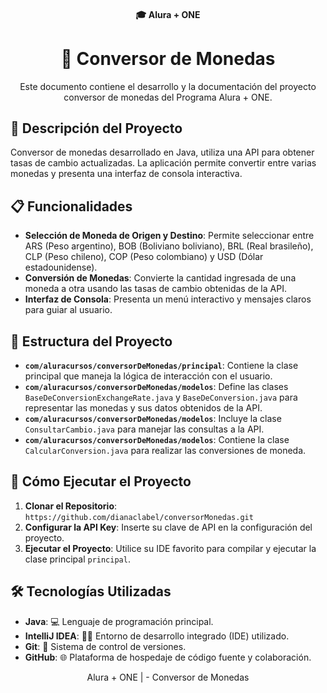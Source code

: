 <h4 align="center">
  🎓 Alura + ONE
</h4>

<h1 align="center">
  💱 Conversor de Monedas
</h1>

<p align="center">
  Este documento contiene el desarrollo y la documentación del proyecto conversor de monedas del Programa Alura + ONE.
</p>

## 📝 Descripción del Proyecto

 Conversor de monedas desarrollado en Java,  utiliza una API para obtener tasas de cambio actualizadas. La aplicación permite convertir entre varias monedas y presenta una interfaz de consola interactiva.

## 📋 Funcionalidades

- **Selección de Moneda de Origen y Destino**: Permite seleccionar entre ARS (Peso argentino), BOB (Boliviano boliviano), BRL (Real brasileño), CLP (Peso chileno), COP (Peso colombiano) y USD (Dólar estadounidense).
- **Conversión de Monedas**: Convierte la cantidad ingresada de una moneda a otra usando las tasas de cambio obtenidas de la API.
- **Interfaz de Consola**: Presenta un menú interactivo y mensajes claros para guiar al usuario.

## 📁 Estructura del Proyecto

- **`com/aluracursos/conversorDeMonedas/principal`**: Contiene la clase principal que maneja la lógica de interacción con el usuario.
- **`com/aluracursos/conversorDeMonedas/modelos`**: Define las clases `BaseDeConversionExchangeRate.java` y `BaseDeConversion.java` para representar las monedas y sus datos obtenidos de la API.
- **`com/aluracursos/conversorDeMonedas/modelos`**: Incluye la clase `ConsultarCambio.java` para manejar las consultas a la API.
- **`com/aluracursos/conversorDeMonedas/modelos`**: Contiene la clase `CalcularConversion.java` para realizar las conversiones de moneda.

## 🚀 Cómo Ejecutar el Proyecto

1. **Clonar el Repositorio**: `https://github.com/dianaclabel/conversorMonedas.git`
2. **Configurar la API Key**: Inserte su clave de API en la configuración del proyecto.
3. **Ejecutar el Proyecto**: Utilice su IDE favorito para compilar y ejecutar la clase principal `principal`.

## 🛠 Tecnologías Utilizadas

- **Java**: 💻 Lenguaje de programación principal.
- **IntelliJ IDEA**: 🧑‍💻 Entorno de desarrollo integrado (IDE) utilizado.
- **Git**: 🌳 Sistema de control de versiones.
- **GitHub**: 🌐 Plataforma de hospedaje de código fuente y colaboración.

<p align="center">
  Alura + ONE | - Conversor de Monedas
</p>
